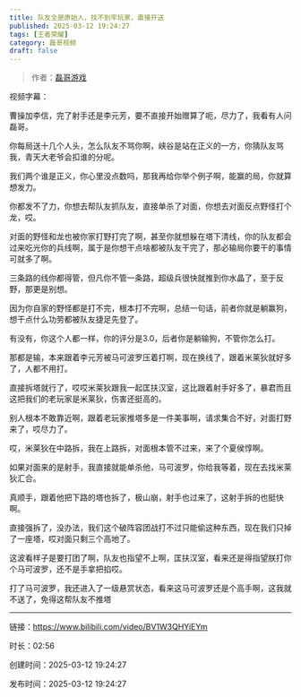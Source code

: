 ```yaml
---
title: 队友全是原始人，找不到牢玩家，直接开送
published: 2025-03-12 19:24:27
tags: [王者荣耀]
category: 磊哥视频
draft: false
---
```



> 作者：[磊哥游戏](https://space.bilibili.com/268941858?spm_id_from=333.788.upinfo.head.click)

视频字幕：

曹操加李信，完了射手还是李元芳，要不直接开始赠算了呃，尽力了，我看有人问磊哥。

你每局送十几个人头，怎么队友不骂你啊，峡谷是站在正义的一方，你猜队友骂我，青天大老爷会扣谁的分呢。

我们两个谁是正义，你心里没点数吗，那我再给你举个例子啊，能赢的局，你就算想发力。

你都发不了力，你想去帮队友抓队友，直接单杀了对面，你想去对面反点野怪打个龙，哎。

对面的野怪和龙也被你家打野打完了啊，甚至你就想躲在塔下清线，你的队友都会过来吃光你的兵线啊，属于是你想干点啥都被队友干完了，那必输局你要干的事情可就多了啊。

三条路的线你都得管，但凡你不管一条路，超级兵很快就推到你水晶了，至于反野，那更是别想。

因为你自家的野怪都是打不完，根本打不完啊，总结一句话，前者你就是躺赢狗，想干点什么功劳都被队友捷足先登了。

有没有，你这个人都一样，你的评分是3.0，后者你是躺输狗，不管你怎么打。

那都是输，本来跟着李元芳被马可波罗压着打啊，现在换线了，跟着米莱狄就好多了，人都不用打。

直接拆塔就行了，哎哎米莱狄跟我一起匡扶汉室，这比跟着射手好多了，暴君而且这把我们的老玩家是米莱狄，伤害还挺高的。

别人根本不敢靠近啊，跟着老玩家推塔多是一件美事啊，请求集合不好，对面打野来了，哎尽力了。

哎，米莱狄在中路拆，我在上路拆，对面根本管不过来，来了个夏侯惇啊。

如果对面来的是射手，我直接就能单杀他，马可波罗，你给我等着，现在去找米莱狄汇合。

真顺手，跟着他把下路的塔也拆了，极山崩，射手也过来了，这射手拆的也挺快啊。

直接强拆了，没办法，我们这个破阵容团战打不过只能偷这种东西，现在我们只掉了一座塔，哎对面只剩三个高地了。

这波看样子是要打团了啊，队友也指望不上啊，匡扶汉室，看来还是得指望朕打你个马可波罗，还不是手拿把掐哎。

打了马可波罗，我还进入了一级悬赏状态，看来这马可波罗还是个高手啊，这我就不送了，免得这帮队友不推塔

---


链接：https://www.bilibili.com/video/BV1W3QHYiEYm



时长：02:56

创建时间：2025-03-12 19:24:27

发布时间：2025-03-12 19:24:27
